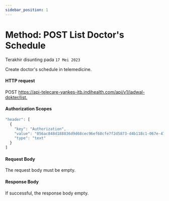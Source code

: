 ```yaml
---
sidebar_position: 1
---
```


# Method: POST List Doctor's Schedule
Terakhir disunting pada `17 Mei 2023`

Create doctor's schedule in telemedicine.

#### HTTP request

<div class="card mb-5">
  <div class="card-body">
    POST <a href="https://api-telecare-yankes-itb.indihealth.com/api/v1/jadwal-dokter/list">https://api-telecare-yankes-itb.indihealth.com/api/v1/jadwal-dokter/list.</a>
  </div>
</div>

#### Authorization Scopes

```js
"header": [
  {
    "key": "Authorization",
    "value": "056ac848d188836d9d68cec96ef68cfe7f2d5873-d4b118c1-067e-4799-8feb-11829affb353",
    "type": "text"
  }
]
```
#### Request Body

The request body must be empty.

#### Response Body
If successful, the response body empty.

